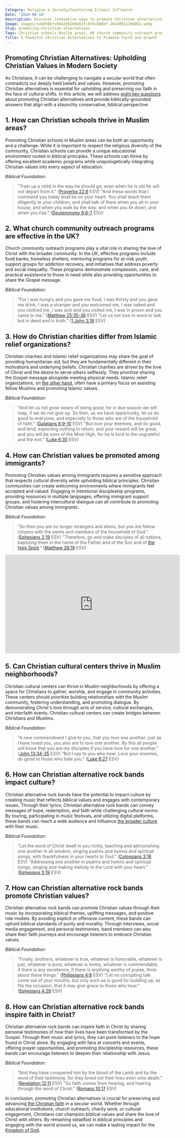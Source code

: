 ```yaml
---
Category: Religion & Society/Countering Islamic Influence
Date: '2024-08-14'
Description: Discover innovative ways to promote Christian alternatives in Muslim communities in the UK. Explore the impact of Christian schools, community outreach programs, charities, and cultural centers on fostering Christian values and engagement in diverse neighborhoods.
Image: images/cd4698bfc66425620de81fc8fbc686bf-20240911200052.webp
Slug: promoting-christian-alternatives
Tags: Christian schools Muslim areas, UK church community outreach programs, Christian charities vs Islamic relief, Promoting Christian values immigrants, Christian cultural centers Muslim neighborhoods
Title: 5 Powerful Christian Alternatives to Promote Faith and Growth
---
```


## Promoting Christian Alternatives: Upholding Christian Values in Modern Society

As Christians, it can be challenging to navigate a secular world that often contradicts our deeply held beliefs and values. However, promoting Christian alternatives is essential for upholding and preserving our faith in the face of cultural shifts. In this article, we will address [eight key questions](/identifying-marxist-influence) about promoting Christian alternatives and provide biblically-grounded answers that align with a staunchly conservative, biblical perspective.

## 1. How can Christian schools thrive in Muslim areas?

Promoting Christian schools in Muslim areas can be both an opportunity and a challenge. While it is important to respect the religious diversity of the community, Christian schools can provide a unique educational environment rooted in biblical principles. These schools can thrive by offering excellent academic programs while unapologetically integrating Christian values into every aspect of education.

*Biblical Foundation:*
> "Train up a child in the way he should go; even when he is old he will not depart from it." ([Proverbs 22:6](https://www.bibleref.com/Proverbs/22/Proverbs-22-6.html) ESV)
> "And these words that I command you today shall be on your heart. You shall teach them diligently to your children, and shall talk of them when you sit in your house, and when you walk by the way, and when you lie down, and when you rise." ([Deuteronomy 6:6-7](https://www.bibleref.com/Deuteronomy/6/Deuteronomy-6-6.html) ESV)

## 2. What church community outreach programs are effective in the UK?

Church community outreach programs play a vital role in sharing the love of Christ with the broader community. In the UK, effective programs include food banks, homeless shelters, mentoring programs for at-risk youth, support groups for addiction recovery, and initiatives that address poverty and social inequality. These programs demonstrate compassion, care, and practical assistance to those in need while also providing opportunities to share the Gospel message.

*Biblical Foundation:*
> "For I was hungry and you gave me food, I was thirsty and you gave me drink, I was a stranger and you welcomed me, I was naked and you clothed me, I was sick and you visited me, I was in prison and you came to me." ([Matthew 25:35-36](https://www.bibleref.com/Matthew/25/Matthew-25-35.html) ESV)
> "Let us not love in word or talk but in deed and in truth." ([1 John 3:18](https://www.bibleref.com/1-John/3/1-John-3-18.html) ESV)

## 3. How do Christian charities differ from Islamic relief organizations?

Christian charities and Islamic relief organizations may share the goal of providing humanitarian aid, but they are fundamentally different in their motivations and underlying beliefs. Christian charities are driven by the love of Christ and the desire to serve others selflessly. They prioritize sharing the Gospel message alongside meeting physical needs. Islamic relief organizations, on [the other hand](/exploring-the-sacred-sites-of-bethany-and-jerusalem-a-christian-pilgrimage-guide), often have a primary focus on assisting fellow Muslims and promoting Islamic values.

*Biblical Foundation:*
> "And let us not grow weary of doing good, for in due season we will reap, if we do not give up. So then, as we have opportunity, let us do good to everyone, and especially to those who are of the household of faith." ([Galatians 6:9-10](https://www.bibleref.com/Galatians/6/Galatians-6-9.html) ESV)
> "But love your enemies, and do good, and lend, expecting nothing in return, and your reward will be great, and you will be sons of the Most High, for he is kind to the ungrateful and the evil." ([Luke 6:35](https://www.bibleref.com/Luke/6/Luke-6-35.html) ESV)

## 4. How can Christian values be promoted among immigrants?

Promoting Christian values among immigrants requires a sensitive approach that respects cultural diversity while upholding biblical principles. Christian communities can create welcoming environments where immigrants feel accepted and valued. Engaging in intentional discipleship programs, providing resources in multiple languages, offering immigrant support groups, and fostering intercultural dialogue can all contribute to promoting Christian values among immigrants.

*Biblical Foundation:*
> "So then you are no longer strangers and aliens, but you are fellow citizens with the saints and members of the household of God." ([Ephesians 2:19](https://www.bibleref.com/Ephesians/2/Ephesians-2-19.html) ESV)
> "Therefore, go and make disciples of all nations, baptizing them in the name of the Father and of the Son and of [the Holy Spirit](/unveiling-the-mystery-holy-spirits-transformative-work-christian-life)." ([Matthew 28:19](https://www.bibleref.com/Matthew/28/Matthew-28-19.html) ESV)


<iframe width="560" height="315" src="https://www.youtube.com/embed/UatFb_nX1so" frameborder="0" allow="autoplay; encrypted-media" allowfullscreen></iframe>


## 5. Can Christian cultural centers thrive in Muslim neighborhoods?

Christian cultural centers can thrive in Muslim neighborhoods by offering a space for Christians to gather, worship, and engage in community activities. These centers should prioritize building relationships with the Muslim community, fostering understanding, and promoting dialogue. By demonstrating Christ's love through acts of service, cultural exchanges, and interfaith events, Christian cultural centers can create bridges between Christians and Muslims.

*Biblical Foundation:*
> "A new commandment I give to you, that you love one another: just as I have loved you, you also are to love one another. By this all people will know that you are my disciples if you have love for one another." ([John 13:34-35](https://www.bibleref.com/John/13/John-13-34.html) ESV)
> "But I say to you who hear, Love your enemies, do good to those who hate you." ([Luke 6:27](https://www.bibleref.com/Luke/6/Luke-6-27.html) ESV)

## 6. How can Christian alternative rock bands impact culture?

Christian alternative rock bands have the potential to impact culture by creating music that reflects biblical values and engages with contemporary issues. Through their lyrics, Christian alternative rock bands can convey messages of hope, redemption, and faith while challenging cultural norms. By touring, participating in music festivals, and utilizing digital platforms, these bands can reach a wide audience and influence [the broader culture](/preserving-christian-demographics) with their music.

*Biblical Foundation:*
> "Let the word of Christ dwell in you richly, teaching and admonishing one another in all wisdom, singing psalms and hymns and spiritual songs, with thankfulness in your hearts to God." ([Colossians 3:16](https://www.bibleref.com/Colossians/3/Colossians-3-16.html) ESV)
> "Addressing one another in psalms and hymns and spiritual songs, singing and making melody to the Lord with your heart." ([Ephesians 5:19](https://www.bibleref.com/Ephesians/5/Ephesians-5-19.html) ESV)

## 7. How can Christian alternative rock bands promote Christian values?

Christian alternative rock bands can promote Christian values through their music by incorporating biblical themes, uplifting messages, and positive role models. By avoiding explicit or offensive content, these bands can uphold biblical standards of purity and morality. Through interviews, social media engagement, and personal testimonies, band members can also share their faith journeys and encourage listeners to embrace Christian values.

*Biblical Foundation:*
> "Finally, brothers, whatever is true, whatever is honorable, whatever is just, whatever is pure, whatever is lovely, whatever is commendable, if there is any excellence, if there is anything worthy of praise, think about these things." ([Philippians 4:8](https://www.bibleref.com/Philippians/4/Philippians-4-8.html) ESV)
> "Let no corrupting talk come out of your mouths, but only such as is good for building up, as fits the occasion, that it may give grace to those who hear." ([Ephesians 4:29](https://www.bibleref.com/Ephesians/4/Ephesians-4-29.html) ESV)

## 8. How can Christian alternative rock bands inspire faith in Christ?

Christian alternative rock bands can inspire faith in Christ by sharing personal testimonies of how their lives have been transformed by the Gospel. Through their music and lyrics, they can point listeners to the hope found in Christ alone. By engaging with fans at concerts and events, offering prayer opportunities, and promoting discipleship resources, these bands can encourage listeners to deepen their relationship with Jesus.

*Biblical Foundation:*
> "And they have conquered him by the blood of the Lamb and by the word of their testimony, for they loved not their lives even unto death." ([Revelation 12:11](https://www.bibleref.com/Revelation/12/Revelation-12-11.html) ESV)
> "So faith comes from hearing, and hearing through the word of Christ." ([Romans 10:17](https://www.bibleref.com/Romans/10/Romans-10-17.html) ESV)

In conclusion, promoting Christian alternatives is crucial for preserving and advancing [the Christian faith](/attributes-of-the-holy-spirit-understanding-the-power-and-presence-of-the-spirit-in-christianity) in a secular world. Whether through educational institutions, church outreach, charity work, or cultural engagement, Christians can champion biblical values and share the love of Christ with others. By remaining steadfast in biblical principles and engaging with the world around us, we can make a lasting impact for the [Kingdom of God](/discovering-the-map-of-galilee-in-the-time-of-jesus-a-comprehensive-guide-for-christian-readers).